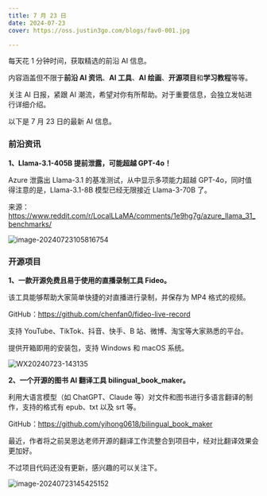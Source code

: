 ```yaml
---
title: 7 月 23 日
date: 2024-07-23
cover: https://oss.justin3go.com/blogs/fav0-001.jpg

---
```


每天花 1 分钟时间，获取精选的前沿 AI 信息。

内容涵盖但不限于**前沿 AI 资讯**、**AI 工具**、**AI 绘画**、**开源项目**和**学习教程**等等。

关注 AI 日报，紧跟 AI 潮流，希望对你有所帮助。对于重要信息，会独立发帖进行详细介绍。

以下是 7 月 23 日的最新 AI 信息。

### 前沿资讯

**1、Llama-3.1-405B 提前泄露，可能超越 GPT-4o！**

Azure 泄露出 Llama-3.1 的基准测试，从中显示多项能力超越 GPT-4o，同时值得注意的是，Llama-3.1-8B 模型已经无限接近 Llama-3-70B 了。

来源：https://www.reddit.com/r/LocalLLaMA/comments/1e9hg7g/azure_llama_31_benchmarks/

![image-20240723105816754](https://cdn.jsdelivr.net/gh/freelander/oss@master/ai-daily/2024-07-23/image-20240723105816754.png)



### 开源项目

**1、一款开源免费且易于使用的直播录制工具 Fideo。**

该工具能够帮助大家简单快捷的对直播进行录制，并保存为 MP4 格式的视频。

GitHub：https://github.com/chenfan0/fideo-live-record

支持 YouTube、TikTok、抖音、快手、B 站、微博、淘宝等大家熟悉的平台。

提供开箱即用的安装包，支持 Windows 和 macOS 系统。

![WX20240723-143135](https://cdn.jsdelivr.net/gh/freelander/oss@master/ai-daily/2024-07-23/WX20240723-143135.png)



**2、一个开源的图书 AI 翻译工具 bilingual_book_maker。**

利用大语言模型（如 ChatGPT、Claude 等）对文件和图书进行多语言翻译的制作，支持的格式有 epub、txt 以及 srt 等。

GitHub：https://github.com/yihong0618/bilingual_book_maker

最近，作者将之前吴恩达老师开源的翻译工作流整合到项目中，经对比翻译效果会更加好。

不过项目代码还没有更新，感兴趣的可以关注下。

![image-20240723145425152](https://cdn.jsdelivr.net/gh/freelander/oss@master/ai-daily/2024-07-23/image-20240723145425152.png)